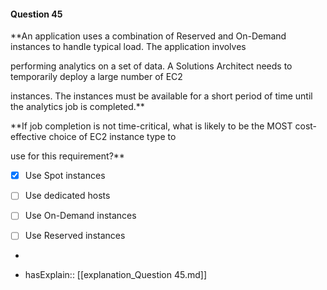 #### Question  45

**An application uses a combination of Reserved and On-Demand instances to handle typical load. The application involves

performing analytics on a set of data. A Solutions Architect needs to temporarily deploy a large number of EC2

instances. The instances must be available for a short period of time until the analytics job is completed.**

**If job completion is not time-critical, what is likely to be the MOST cost-effective choice of EC2 instance type to

use for this requirement?**

- [x] Use Spot instances

- [ ] Use dedicated hosts

- [ ] Use On-Demand instances

- [ ] Use Reserved instances

*

- hasExplain:: [[explanation_Question  45.md]]
